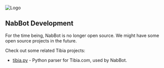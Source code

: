 ![Logo](https://static.nabbot.xyz/img/logo_typography_purple.png)
## NabBot Development

For the time being, NabBot is no longer open source. We might have some open source projects in the future.

Check out some related Tibia projects:
- [tibia.py](https://github.com/Galarzaa90) - Python parser for Tibia.com, used by NabBot.
